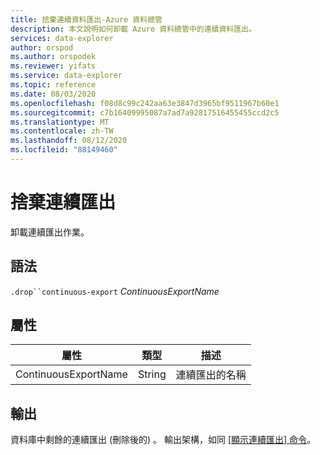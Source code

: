```yaml
---
title: 捨棄連續資料匯出-Azure 資料總管
description: 本文說明如何卸載 Azure 資料總管中的連續資料匯出。
services: data-explorer
author: orspod
ms.author: orspodek
ms.reviewer: yifats
ms.service: data-explorer
ms.topic: reference
ms.date: 08/03/2020
ms.openlocfilehash: f08d8c99c242aa63e3847d3965bf9511967b60e1
ms.sourcegitcommit: c7b16409995087a7ad7a92817516455455ccd2c5
ms.translationtype: MT
ms.contentlocale: zh-TW
ms.lasthandoff: 08/12/2020
ms.locfileid: "88149460"
---
```

# <a name="drop-continuous-export"></a>捨棄連續匯出

卸載連續匯出作業。

## <a name="syntax"></a>語法

`.drop``continuous-export` *ContinuousExportName*

## <a name="properties"></a>屬性

| 屬性             | 類型   | 描述                |
|----------------------|--------|----------------------------|
| ContinuousExportName | String | 連續匯出的名稱 |

## <a name="output"></a>輸出

資料庫中剩餘的連續匯出 (刪除後的) 。 輸出架構，如同 [ [顯示連續匯出] 命令](show-continuous-export.md)。
